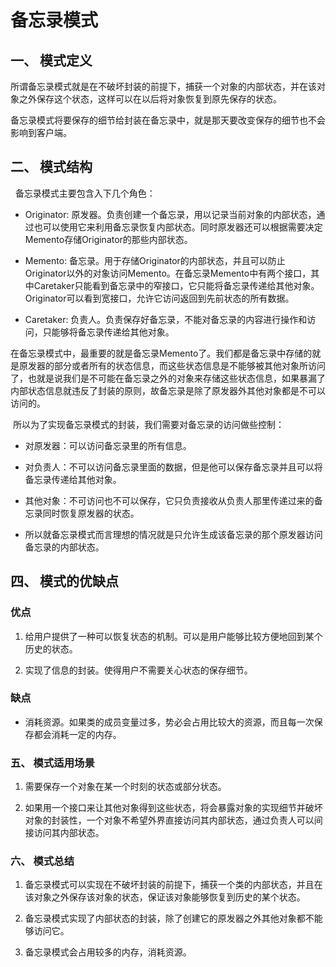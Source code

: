 # 备忘录模式
## 一、 模式定义
​ 所谓备忘录模式就是在不破坏封装的前提下，捕获一个对象的内部状态，并在该对象之外保存这个状态，这样可以在以后将对象恢复到原先保存的状态。

​ 备忘录模式将要保存的细节给封装在备忘录中，就是那天要改变保存的细节也不会影响到客户端。

## 二、 模式结构
​
​ 备忘录模式主要包含入下几个角色：

* Originator: 原发器。负责创建一个备忘录，用以记录当前对象的内部状态，通过也可以使用它来利用备忘录恢复内部状态。同时原发器还可以根据需要决定Memento存储Originator的那些内部状态。

* Memento: 备忘录。用于存储Originator的内部状态，并且可以防止Originator以外的对象访问Memento。在备忘录Memento中有两个接口，其中Caretaker只能看到备忘录中的窄接口，它只能将备忘录传递给其他对象。Originator可以看到宽接口，允许它访问返回到先前状态的所有数据。

* Caretaker: 负责人。负责保存好备忘录，不能对备忘录的内容进行操作和访问，只能够将备忘录传递给其他对象。

​ 在备忘录模式中，最重要的就是备忘录Memento了。我们都是备忘录中存储的就是原发器的部分或者所有的状态信息，而这些状态信息是不能够被其他对象所访问了，也就是说我们是不可能在备忘录之外的对象来存储这些状态信息，如果暴漏了内部状态信息就违反了封装的原则，故备忘录是除了原发器外其他对象都是不可以访问的。

​ 所以为了实现备忘录模式的封装，我们需要对备忘录的访问做些控制：

* 对原发器：可以访问备忘录里的所有信息。

* 对负责人：不可以访问备忘录里面的数据，但是他可以保存备忘录并且可以将备忘录传递给其他对象。

* 其他对象：不可访问也不可以保存，它只负责接收从负责人那里传递过来的备忘录同时恢复原发器的状态。

* 所以就备忘录模式而言理想的情况就是只允许生成该备忘录的那个原发器访问备忘录的内部状态。

## 四、 模式的优缺点
### 优点
1. 给用户提供了一种可以恢复状态的机制。可以是用户能够比较方便地回到某个历史的状态。

2. 实现了信息的封装。使得用户不需要关心状态的保存细节。

### 缺点

- 消耗资源。如果类的成员变量过多，势必会占用比较大的资源，而且每一次保存都会消耗一定的内存。

### 五、 模式适用场景
1. 需要保存一个对象在某一个时刻的状态或部分状态。

2. 如果用一个接口来让其他对象得到这些状态，将会暴露对象的实现细节并破坏对象的封装性，一个对象不希望外界直接访问其内部状态，通过负责人可以间接访问其内部状态。

### 六、 模式总结
1. 备忘录模式可以实现在不破坏封装的前提下，捕获一个类的内部状态，并且在该对象之外保存该对象的状态，保证该对象能够恢复到历史的某个状态。

2. 备忘录模式实现了内部状态的封装，除了创建它的原发器之外其他对象都不能够访问它。

3. 备忘录模式会占用较多的内存，消耗资源。